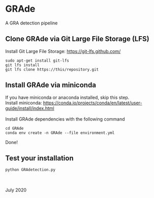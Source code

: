 # GRAde
A GRA detection pipeline

## Clone GRAde via Git Large File Storage (LFS) 
Install Git Large File Storage: https://git-lfs.github.com/
```
sudo apt-get install git-lfs 
git lfs install
git lfs clone https://this/repository.git
```

## Install GRAde via miniconda
If you have miniconda or anaconda installed, skip this step.
<br>
Install miniconda: https://conda.io/projects/conda/en/latest/user-guide/install/index.html 
<br>
<br>
Install GRAde dependencies with the following command
```
cd GRAde
conda env create -n GRAde --file environment.yml
```
Done!
<br>
## Test your installation
```
python GRAdetection.py 
```
<br><br>
July 2020
